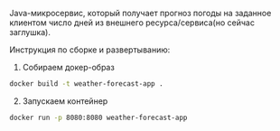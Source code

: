Java-микросервис, который получает прогноз погоды на
заданное клиентом число дней из внешнего ресурса/сервиса(но сейчас заглушка).

Инструкция по сборке и развертыванию:

1. Собираем докер-образ
```bash
docker build -t weather-forecast-app .   
```
2. Запускаем контейнер
```bash
docker run -p 8080:8080 weather-forecast-app
```

